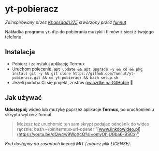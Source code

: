 # yt-pobieracz

*Zainspirowany przez [Khansaad1275](https://github.com/Khansaad1275) stworzony przez [funnut](https://github.com/funnut)*

Nakładka programu `yt-dlp` do pobierania muzyki i filmów z sieci z twojego telefonu.

## Instalacja

+ Pobierz i zainstaluj aplikację Termux 
+ Uruchom polecenie:
```apt update && apt upgrade -y && cd && pkg install git -y && git clone https://github.com/funnut/yt-pobieracz.git && cd yt-pobieracz && bash setup.sh```
+ Jeżeli podoba Ci się projekt, zostaw [gwiazdkę na GitHubie](https://github.com/funnut/yt-pobieracz) 🍻

## Jak używać

**Udostępnij** wideo lub muzykę poprzez aplikacje **Termux**, po uruchomieniu skryptu wybierz format. 

> Możesz też uruchomić ten sam skrypt podając odnośnik do wideo ręcznie: bash ~/bin/termux-url-opener "[www.linkdowideo.pl](https://youtu.be/dQw4w9WgXcQ?si=omyOhjUGba6-BSCx)”
 
*Kod dostępny na zasadach licencji MIT (zobacz plik LICENSE).*
